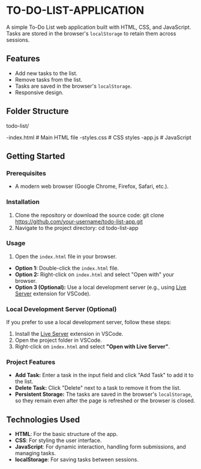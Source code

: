 # TO-DO-LIST-APPLICATION

A simple To-Do List web application built with HTML, CSS, and JavaScript. Tasks are stored in the browser's `localStorage` to retain them across sessions.

## Features
- Add new tasks to the list.
- Remove tasks from the list.
- Tasks are saved in the browser's `localStorage`.
- Responsive design.

## Folder Structure
todo-list/ 

   -index.html # Main HTML file 
   -styles.css # CSS styles
   -app.js # JavaScript




## Getting Started

### Prerequisites
- A modern web browser (Google Chrome, Firefox, Safari, etc.).

### Installation
1. Clone the repository or download the source code:
       git clone https://github.com/your-username/todo-list-app.git
2. Navigate to the project directory:
       cd todo-list-app


### Usage
1. Open the `index.html` file in your browser.
- **Option 1:** Double-click the `index.html` file.
- **Option 2:** Right-click on `index.html` and select "Open with" your browser.
- **Option 3 (Optional):** Use a local development server (e.g., using [Live Server](https://marketplace.visualstudio.com/items?itemName=ritwickdey.LiveServer) extension for VSCode).

### Local Development Server (Optional)
If you prefer to use a local development server, follow these steps:
1. Install the [Live Server](https://marketplace.visualstudio.com/items?itemName=ritwickdey.LiveServer) extension in VSCode.
2. Open the project folder in VSCode.
3. Right-click on `index.html` and select **"Open with Live Server"**.

### Project Features

- **Add Task:** Enter a task in the input field and click "Add Task" to add it to the list.
- **Delete Task:** Click "Delete" next to a task to remove it from the list.
- **Persistent Storage:** The tasks are saved in the browser's `localStorage`, so they remain even after the page is refreshed or the browser is closed.

## Technologies Used
- **HTML**: For the basic structure of the app.
- **CSS**: For styling the user interface.
- **JavaScript**: For dynamic interaction, handling form submissions, and managing tasks.
- **localStorage**: For saving tasks between sessions.




      

